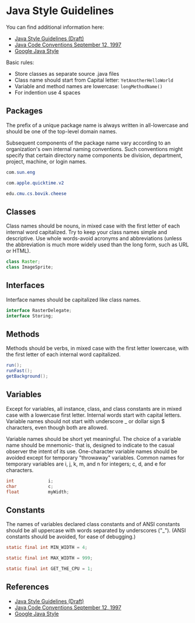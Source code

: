 # Java Style Guidelines

You can find additional information here:

 - [Java Style Guidelines (Draft)][1]
 - [Java Code Conventions September 12, 1997][2]
 - [Google Java Style][3]


Basic rules:

- Store classes as separate source .java files
- Class name should start from Capital letter: `YetAnotherHelloWorld`
- Variable and method names are lowercase: `longMethodName()`
- For indention use 4 spaces

## Packages

The prefix of a unique package name is always written in all-lowercase and should be one of the top-level domain names.

Subsequent components of the package name vary according to an organization's own internal naming conventions. Such conventions might specify that certain directory name components be division, department, project, machine, or login names.

```java
com.sun.eng

com.apple.quicktime.v2

edu.cmu.cs.bovik.cheese
```

## Classes

Class names should be nouns, in mixed case with the first letter of each internal word capitalized. Try to keep your class names simple and descriptive. Use whole words-avoid acronyms and abbreviations (unless the abbreviation is much more widely used than the long form, such as URL or HTML).

```java
class Raster; 
class ImageSprite;
```

## Interfaces


Interface names should be capitalized like class names.

```java
interface RasterDelegate; 
interface Storing;
```

## Methods


Methods should be verbs, in mixed case with the first letter lowercase, with the first letter of each internal word capitalized.

```java
run(); 
runFast(); 
getBackground();
```

## Variables


Except for variables, all instance, class, and class constants are in mixed case with a lowercase first letter. Internal words start with capital letters. Variable names should not start with underscore _ or dollar sign $ characters, even though both are allowed.

Variable names should be short yet meaningful. The choice of a variable name should be mnemonic- that is, designed to indicate to the casual observer the intent of its use. One-character variable names should be avoided except for temporary "throwaway" variables. Common names for temporary variables are i, j, k, m, and n for integers; c, d, and e for characters.


```java
int             i;
char            c;
float           myWidth;
```

## Constants

The names of variables declared class constants and of ANSI constants should be all uppercase with words separated by underscores ("_"). (ANSI constants should be avoided, for ease of debugging.)

```java
static final int MIN_WIDTH = 4;

static final int MAX_WIDTH = 999;

static final int GET_THE_CPU = 1;
```


## References

 - [Java Style Guidelines (Draft)][1]
 - [Java Code Conventions September 12, 1997][2]
 - [Google Java Style][3]


[1]: http://cr.openjdk.java.net/~alundblad/styleguide/
[2]: http://www.oracle.com/technetwork/java/codeconventions-150003.pdf
[3]: https://google.github.io/styleguide/javaguide.html
